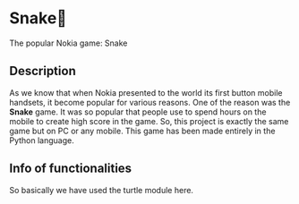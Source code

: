 # Snake🐍
The popular Nokia game: Snake

## **Description**
As we know that when Nokia presented to the world its first button mobile handsets, it become popular for various reasons. One of the reason was the **Snake** game. It was so popular that people use to spend hours on the mobile to create high score in the game. So, this project is exactly the same game but on PC or any mobile. This game has been made entirely in the Python language.

## **Info of functionalities**
So basically we have used the turtle module here.
